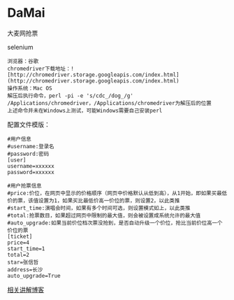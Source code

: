 # DaMai

大麦网抢票

selenium

	浏览器：谷歌
	chromedriver下载地址：![http://chromedriver.storage.googleapis.com/index.html](http://chromedriver.storage.googleapis.com/index.html)  
	操作系统：Mac OS
	解压后执行命令，perl -pi -e 's/cdc_/dog_/g' /Applications/chromedriver，/Applications/chromedriver为解压后的位置
	上述命令并未在Windows上测试，可能Windows需要自己安装perl

配置文件模版：

	#用户信息
	#username:登录名
	#password:密码
	[user]
	username=xxxxxx
	password=xxxxxx

	#用户抢票信息
	#price:价位，在网页中显示的价格顺序（网页中价格默认从低到高），从1开始，即如果买最低价的票，该值设置为1，如果买比最低价高一价位的票，则设置2，以此类推
	#start_time:演唱会时间，如果有多个时间可选，则设置模式如上，以此类推
	#total:抢票数目，如果超过网页中限制的最大值，则会被设置成系统允许的最大值
	#auto_upgrade:如果当前价位档次票没抢到，是否自动升级一个价位，抢比当前价位高一个价位的票
	[ticket]
	price=4
	start_time=1
	total=2
	star=张信哲
	address=长沙
    auto_upgrade=True
    
[相关讲解博客](https://whisperloli.github.io/2019/12/23/damai_ticket.html)
